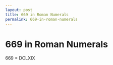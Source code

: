 ```yaml
---
layout: post
title: 669 in Roman Numerals
permalink: 669-in-roman-numerals
---
```


# 669 in Roman Numerals

669 = DCLXIX

